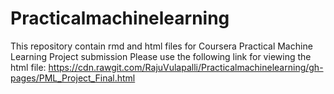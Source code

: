 # Practicalmachinelearning
This repository contain rmd and html files for Coursera Practical Machine Learning Project submission
Please use the following link for viewing the html file:
https://cdn.rawgit.com/RajuVulapalli/Practicalmachinelearning/gh-pages/PML_Project_Final.html

